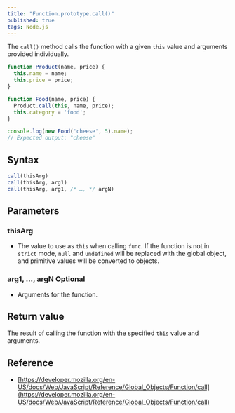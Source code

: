 ```yaml
---
title: "Function.prototype.call()"
published: true
tags: Node.js
---
```


The `call()` method calls the function with a given `this` value and arguments provided individually.

```javascript
function Product(name, price) {
  this.name = name;
  this.price = price;
}

function Food(name, price) {
  Product.call(this, name, price);
  this.category = 'food';
}

console.log(new Food('cheese', 5).name);
// Expected output: "cheese"
```

## Syntax

```javascript
call(thisArg)
call(thisArg, arg1)
call(thisArg, arg1, /* …, */ argN)
```

## Parameters

### thisArg

- The value to use as `this` when calling `func`. If the function is not in `strict`
mode, `null` and `undefined` will be replaced with the global object, and
primitive values will be converted to objects.

### arg1, …, argN Optional

- Arguments for the function.

## Return value

The result of calling the function with the specified `this` value and arguments.

## Reference

- [https://developer.mozilla.org/en-US/docs/Web/JavaScript/Reference/Global_Objects/Function/call](https://developer.mozilla.org/en-US/docs/Web/JavaScript/Reference/Global_Objects/Function/call)